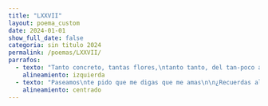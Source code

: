 ```yaml
---
title: "LXXVII"
layout: poema_custom
date: 2024-01-01
show_full_date: false
categoria: sin titulo 2024
permalink: /poemas/LXXVII/
parrafos:
  - texto: "Tanto concreto, tantas flores,\ntanto tanto, del tan-poco al tan mucho, estoy un tanto tan\nmás que poco"
    alineamiento: izquierda
  - texto: "Paseamos\nte pido que me digas que me amas\n\n¿Recuerdas algo?\n\nesa taquería que está en la Narvarte,\nel mercadito chino,\nel parque de la bombilla,\ncon su ruido a gente y coches: Insurgentes\n\nla heladería nice\ncon el helado vegano para perros,\nverte dormir,\ncomer buñuelos,\nfresas con chocolate,\nsalir al cine o jugar juegos de mesa,\n\ncomer sushi en la cama,\nbesarte bajo la lluvia,\nperrear con música contemporánea\nasí suena más romántico\nmenos banal y vulgar\n\naunque las listas que hago las alargue\ny trate de ponerte en la lista,\nno cabes\nno estás concluida\nno eres mía, esos lugares no son míos\nsi pudiera nombrarte\ntal vez\ntendría sentido\ntanto dolor"
    alineamiento: centrado
---
```


